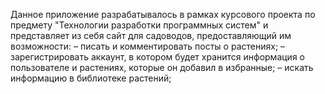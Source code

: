 Данное приложение разрабатывалось в рамках курсового проекта по предмету "Технологии разработки программных систем"
и представляет из себя сайт для садоводов, предоставляющий им возможности:
  – писать и комментировать посты о растениях;
  – зарегистрировать аккаунт, в котором будет хранится информация о пользователе и растениях, которые он добавил в избранные;
  – искать информацию в библиотеке растений;
